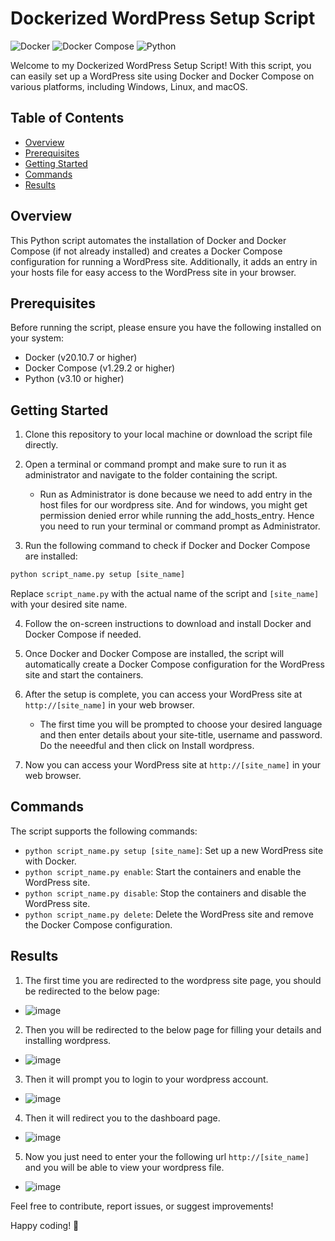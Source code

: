# Dockerized WordPress Setup Script

![Docker](https://img.shields.io/badge/Docker-v20.10.7-blue?logo=docker)
![Docker Compose](https://img.shields.io/badge/Docker%20Compose-v1.29.2-blue?logo=docker)
![Python](https://img.shields.io/badge/Python-v3.10-green?logo=python)

Welcome to my Dockerized WordPress Setup Script! With this script, you can easily set up a WordPress site using Docker and Docker Compose on various platforms, including Windows, Linux, and macOS.

## Table of Contents
- [Overview](#overview)
- [Prerequisites](#prerequisites)
- [Getting Started](#getting-started)
- [Commands](#commands)
- [Results](#results)

## Overview
This Python script automates the installation of Docker and Docker Compose (if not already installed) and creates a Docker Compose configuration for running a WordPress site. Additionally, it adds an entry in your hosts file for easy access to the WordPress site in your browser.

## Prerequisites
Before running the script, please ensure you have the following installed on your system:

- Docker (v20.10.7 or higher)
- Docker Compose (v1.29.2 or higher)
- Python (v3.10 or higher)

## Getting Started
1. Clone this repository to your local machine or download the script file directly.

2. Open a terminal or command prompt and make sure to run it as administrator and navigate to the folder containing the script.
   - Run as Administrator is done because we need to add entry in the host files for our wordpress site. And for windows, you might get permission denied error while running the add_hosts_entry. Hence you need to run your terminal or command prompt as Administrator.

4. Run the following command to check if Docker and Docker Compose are installed:
```python
python script_name.py setup [site_name]
```
Replace `script_name.py` with the actual name of the script and `[site_name]` with your desired site name.

4. Follow the on-screen instructions to download and install Docker and Docker Compose if needed.

5. Once Docker and Docker Compose are installed, the script will automatically create a Docker Compose configuration for the WordPress site and start the containers.

6. After the setup is complete, you can access your WordPress site at `http://[site_name]` in your web browser.
   - The first time you will be prompted to choose your desired language and then enter details about your site-title, username and password. Do the neeedful and then click on Install wordpress.

8. Now you can access your WordPress site at `http://[site_name]` in your web browser.

## Commands
The script supports the following commands:

- `python script_name.py setup [site_name]`: Set up a new WordPress site with Docker.
- `python script_name.py enable`: Start the containers and enable the WordPress site.
- `python script_name.py disable`: Stop the containers and disable the WordPress site.
- `python script_name.py delete`: Delete the WordPress site and remove the Docker Compose configuration.

## Results
1. The first time you are redirected to the wordpress site page, you should be redirected to the below page:
- ![image](https://github.com/ShudhanshuGR8/rtCamp_devops_assignment/assets/75602183/dbaa00b6-4e1a-4b7c-955e-36fcdaf6d61d)
2. Then you will be redirected to the below page for filling your details and installing wordpress.
- ![image](https://github.com/ShudhanshuGR8/rtCamp_devops_assignment/assets/75602183/672cb5ab-584e-40be-88d0-e7a0de165f22)
3. Then it will prompt you to login to your wordpress account.
- ![image](https://github.com/ShudhanshuGR8/rtCamp_devops_assignment/assets/75602183/bbba13a4-0037-4b3e-8778-8d34f5df2ad2)
4. Then it will redirect you to the dashboard page.
- ![image](https://github.com/ShudhanshuGR8/rtCamp_devops_assignment/assets/75602183/960b6172-b143-4b57-bf40-9d2ccb56a8bb)
5. Now you just need to enter your the following url `http://[site_name]` and you will be able to view your wordpress file.
- ![image](https://github.com/ShudhanshuGR8/rtCamp_devops_assignment/assets/75602183/50564051-81f1-4831-b468-4052767b8338)



Feel free to contribute, report issues, or suggest improvements!

Happy coding! 🚀

